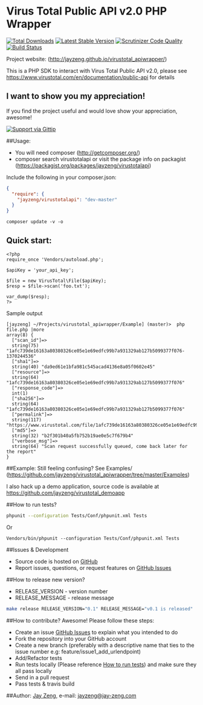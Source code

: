 # Virus Total Public API v2.0 PHP Wrapper
[![Total Downloads](https://poser.pugx.org/jayzeng/virustotalapi/downloads.png)](https://packagist.org/packages/jayzeng/virustotalapi)
[![Latest Stable Version](https://poser.pugx.org/jayzeng/virustotalapi/v/stable.png)](https://packagist.org/packages/jayzeng/virustotalapi)
[![Scrutinizer Code Quality](https://scrutinizer-ci.com/g/jayzeng/virustotal_apiwrapper/badges/quality-score.png?s=46248d98379ddfeb153958114f71d5ea80a47cf9)](https://scrutinizer-ci.com/g/jayzeng/virustotal_apiwrapper/)
[![Build Status](https://travis-ci.org/jayzeng/virustotal_apiwrapper.png)](https://travis-ci.org/jayzeng/virustotal_apiwrapper)


Project website: (http://jayzeng.github.io/virustotal_apiwrapper/)

This is a PHP SDK to interact with Virus Total Public API v2.0, please see https://www.virustotal.com/en/documentation/public-api for details

## I want to show you my appreciation!
If you find the project useful and would love show your appreciation, awesome!

[![Support via Gittip](https://rawgithub.com/twolfson/gittip-badge/0.2.0/dist/gittip.png)](https://www.gittip.com/jayzeng/)

##Usage:
- You will need composer (http://getcomposer.org/)
- composer search virustotalapi or visit the package info on packagist (https://packagist.org/packages/jayzeng/virustotalapi)

Include the following in your composer.json:
```json
{
  "require": {
    "jayzeng/virustotalapi": "dev-master"
  }
}
```

```
composer update -v -o
```

## Quick start:
```
<?php
require_once 'Vendors/autoload.php';

$apiKey = 'your_api_key';

$file = new VirusTotal\File($apiKey);
$resp = $file->scan('foo.txt');

var_dump($resp);
?>
```

Sample output
```
[jayzeng] ~/Projects/virustotal_apiwrapper/Example] (master)>  php file.php |more
array(8) {
  ["scan_id"]=>
  string(75) "1afc739de16163a80380326ce05e1e69edfc99b7a931329ab127b5099377f076-1370244536"
  ["sha1"]=>
  string(40) "da9ed61e1bfa981c545acad4136e8a05f0602e45"
  ["resource"]=>
  string(64) "1afc739de16163a80380326ce05e1e69edfc99b7a931329ab127b5099377f076"
  ["response_code"]=>
  int(1)
  ["sha256"]=>
  string(64) "1afc739de16163a80380326ce05e1e69edfc99b7a931329ab127b5099377f076"
  ["permalink"]=>
  string(117) "https://www.virustotal.com/file/1afc739de16163a80380326ce05e1e69edfc99b7a931329ab127b5099377f076/analysis/1370244536/"
  ["md5"]=>
  string(32) "b2f301b40a5fb752b19ae0e5c7f679b4"
  ["verbose_msg"]=>
  string(64) "Scan request successfully queued, come back later for the report"
}
```

##Example:
Still feeling confusing? See Examples/ (https://github.com/jayzeng/virustotal_apiwrapper/tree/master/Examples)

I also hack up a demo application, source code is available at https://github.com/jayzeng/virustotal_demoapp

##How to run tests?
```bash
phpunit --configuration Tests/Conf/phpunit.xml Tests
```

Or
```
Vendors/bin/phpunit --configuration Tests/Conf/phpunit.xml Tests
```

##Issues & Development
- Source code is hosted on [GitHub](https://github.com/jayzeng/virustotal_apiwrapper)
- Report issues, questions, or request features on [GitHub Issues](https://github.com/jayzeng/virustotal_apiwrapper/issues)

##How to release new version?
- RELEASE_VERSION - version number
- RELEASE_MESSAGE - release message

```bash
make release RELEASE_VERSION="0.1" RELEASE_MESSAGE="v0.1 is released"
```

##How to contribute?
Awesome! Please follow these steps:
- Create an issue [GitHub Issues](https://github.com/jayzeng/virustotal_apiwrapper/issues) to explain what you intended to do
- Fork the repository into your GitHub account
- Create a new branch (preferably with a descriptive name that ties to the issue number e.g: feature/issue1_add_urlendpoint)
- Add/Refactor tests
- Run tests locally (Please reference [How to run tests](https://github.com/jayzeng/virustotal_apiwrapper/#how-to-run-tests)) and make sure they all pass locally
- Send in a pull request
- Pass tests & travis build


##Author:
[Jay Zeng](https://github.com/jayzeng/), e-mail: [jayzeng@jay-zeng.com](mailto:jayzeng@jay-zeng.com)
